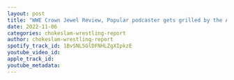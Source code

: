 ```yaml
---
layout: post
title: "WWE Crown Jewel Review, Popular podcaster gets grilled by the AEW Women's Division, plus Dynamite and Rampage review."
date: 2022-11-06
categories: chokeslam-wrestling-report
author: chokeslam-wrestling-report
spotify_track_id: 1BvSNL5GlDFNHLZgXIpkzE
youtube_video_id: 
apple_track_id: 
youtube_metadata: 
---
```

